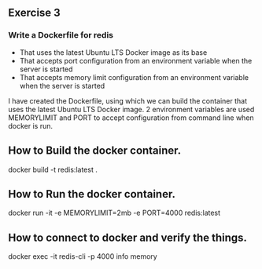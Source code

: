 ## Exercise 3
### Write a Dockerfile for redis
* That uses the latest Ubuntu LTS Docker image as its base
* That accepts port configuration from an environment variable when the server
  is started
* That accepts memory limit configuration from an environment variable when the
  server is started


I have created the Dockerfile, using which we can build the container that uses the latest Ubuntu LTS Docker image.
2 environment variables are used MEMORYLIMIT and PORT to accept configuration from command line when docker is run.

## How to Build the docker container.
docker build -t redis:latest .

## How to Run the docker container.
docker run  -it -e MEMORYLIMIT=2mb -e PORT=4000  redis:latest

## How to connect to docker and verify the things.
docker exec -it <Container ID>  redis-cli -p 4000 info memory
